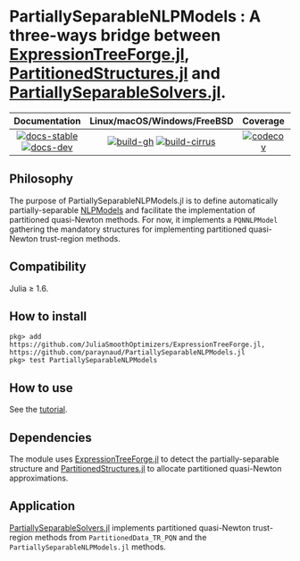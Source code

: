 # PartiallySeparableNLPModels : A three-ways bridge between [ExpressionTreeForge.jl](https://github.com/JuliaSmoothOptimizers/ExpressionTreeForge.jl), [PartitionedStructures.jl](https://github.com/JuliaSmoothOptimizers/PartitionedStructures.jl) and [PartiallySeparableSolvers.jl](https://github.com/paraynaud/PartiallySeparableSolvers.jl).

| **Documentation** | **Linux/macOS/Windows/FreeBSD** | **Coverage** | **DOI** |
|:-----------------:|:-------------------------------:|:------------:|:-------:|
| [![docs-stable][docs-stable-img]][docs-stable-url] [![docs-dev][docs-dev-img]][docs-dev-url] | [![build-gh][build-gh-img]][build-gh-url] [![build-cirrus][build-cirrus-img]][build-cirrus-url] | [![codecov][codecov-img]][codecov-url] | [![doi][doi-img]][doi-url] |

[docs-stable-img]: https://img.shields.io/badge/docs-stable-blue.svg
[docs-stable-url]: https://paraynaud.github.io/PartiallySeparableNLPModels.jl/stable
[docs-dev-img]: https://img.shields.io/badge/docs-dev-purple.svg
[docs-dev-url]: https://paraynaud.github.io/PartiallySeparableNLPModels.jl/dev
[build-gh-img]: https://github.com/paraynaud/PartiallySeparableNLPModels.jl/workflows/CI/badge.svg?branch=master
[build-gh-url]: https://github.com/paraynaud/PartiallySeparableNLPModels.jl/actions
[build-cirrus-img]: https://img.shields.io/cirrus/github/paraynaud/PartiallySeparableNLPModels.jl?logo=Cirrus%20CI
[build-cirrus-url]: https://cirrus-ci.com/github/paraynaud/PartiallySeparableNLPModels.jl
[codecov-img]: https://codecov.io/gh/paraynaud/PartiallySeparableNLPModels.jl/branch/master/graph/badge.svg
[codecov-url]: https://app.codecov.io/gh/paraynaud/PartiallySeparableNLPModels.jl
[doi-img]: https://img.shields.io/badge/DOI-10.5281%2Fzenodo.822073-blue.svg
[doi-url]: https://doi.org/10.5281/zenodo.822073

## Philosophy
The purpose of PartiallySeparableNLPModels.jl is to define automatically partially-separable [NLPModels](https://github.com/JuliaSmoothOptimizers/NLPModels.jl) and facilitate the implementation of partitioned quasi-Newton methods.
For now, it implements a `PQNNLPModel` gathering the mandatory structures for implementing partitioned quasi-Newton trust-region methods.

## Compatibility
Julia ≥ 1.6.

## How to install
```
pkg> add https://github.com/JuliaSmoothOptimizers/ExpressionTreeForge.jl, https://github.com/paraynaud/PartiallySeparableNLPModels.jl
pkg> test PartiallySeparableNLPModels
```

## How to use 
See the [tutorial](https://paraynaud.github.io/PartiallySeparableNLPModels.jl/dev/tutorial/).

## Dependencies
The module uses [ExpressionTreeForge.jl](https://github.com/JuliaSmoothOptimizers/ExpressionTreeForge.jl) to detect the partially-separable structure and [PartitionedStructures.jl](https://github.com/JuliaSmoothOptimizers/PartitionedStructures.jl) to allocate partitioned quasi-Newton approximations.

## Application
[PartiallySeparableSolvers.jl](https://github.com/paraynaud/PartiallySeparableSolvers.jl) implements partitioned quasi-Newton trust-region methods from `PartitionedData_TR_PQN` and the `PartiallySeparableNLPModels.jl` methods.